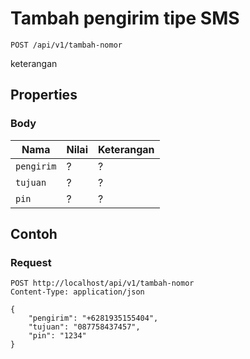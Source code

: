 # Tambah pengirim tipe SMS
```http
POST /api/v1/tambah-nomor
```
keterangan
## Properties
### Body
Nama  | Nilai | Keterangan
--- | --- | ---
<code>pengirim</code> | ? | ?
<code>tujuan</code> | ? | ?
<code>pin</code> | ? | ?

## Contoh

### Request
```http
POST http://localhost/api/v1/tambah-nomor
Content-Type: application/json

{
    "pengirim": "+6281935155404",
    "tujuan": "087758437457",
    "pin": "1234"
}
```
